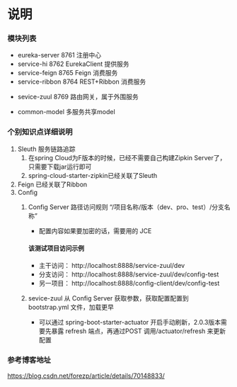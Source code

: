 # 说明

### 模块列表
- eureka-server  8761 注册中心
- service-hi  8762 EurekaClient 提供服务
- service-feign  8765 Feign 消费服务
- service-ribbon  8764 REST+Ribbon 消费服务
+ sevice-zuul  8769 路由网关，属于外围服务
* common-model  多服务共享model

### 个别知识点详细说明
1. Sleuth 服务链路追踪
    1. 在spring Cloud为F版本的时候，已经不需要自己构建Zipkin Server了，只需要下载jar运行即可
    2. spring-cloud-starter-zipkin已经关联了Sleuth
2. Feign 已经关联了Ribbon
3. Config 
    1. Config Server 路径访问规则 “/项目名称/版本（dev、pro、test）/分支名称”
        - 配置内容如果要加密的话，需要用的 JCE
        #### 该测试项目访问示例
        * 主干访问： http://localhost:8888/service-zuul/dev
        * 分支访问： http://localhost:8888/service-zuul/dev/config-test
        * 另一项目： http://localhost:8888/config-client/dev/config-test
    2. sevice-zuul 从 Config Server 获取参数，获取配置配置到 bootstrap.yml 文件，加载更早

        - 可以通过 spring-boot-starter-actuator 开启手动刷新，2.0.3版本需要先暴露 refresh 端点，再通过POST 调用/actuator/refresh 来更新配置

### 参考博客地址
https://blog.csdn.net/forezp/article/details/70148833/
